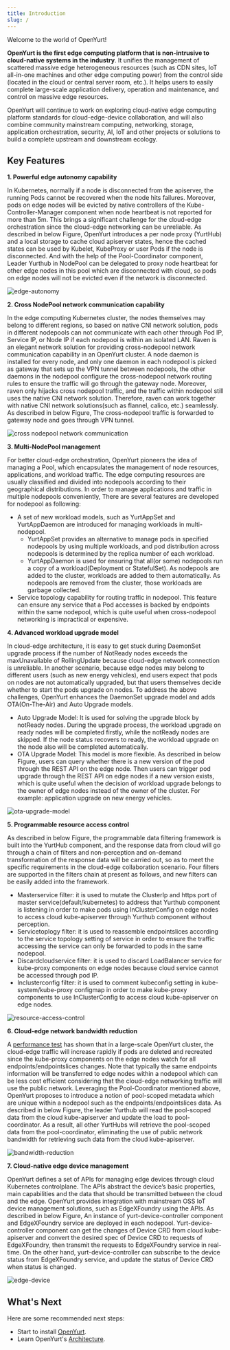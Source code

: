 ```yaml
---
title: Introduction
slug: /
---
```


Welcome to the world of OpenYurt!

**OpenYurt is the first edge computing platform that is non-intrusive to cloud-native systems in the industry**. It unifies the management of scattered massive edge heterogeneous resources (such as CDN sites, IoT all-in-one machines and other edge computing power) from the control side (located in the cloud or central server room, etc.).
It helps users to easily complete large-scale application delivery, operation and maintenance, and control on massive edge resources.

OpenYurt will continue to work on exploring cloud-native edge computing platform standards for cloud-edge-device collaboration, and will also combine community mainstream computing, networking, storage, application orchestration, security, AI, IoT and other projects or solutions to build a complete upstream and downstream ecology.


## Key Features
**1. Powerful edge autonomy capability**

In Kubernetes, normally if a node is disconnected from the apiserver, the running Pods cannot be recovered when the node hits failures. Moreover, pods on edge nodes will be evicted by native controllers of the Kube-Controller-Manager component when node heartbeat is not reported for more than 5m.
This brings a significant challenge for the cloud-edge orchestration since the cloud-edge networking can be unreliable.  As described in below Figure, OpenYurt introduces a per node proxy (YurtHub) and a local storage to cache cloud apiserver states, hence the cached states can be used by Kubelet, KubeProxy or user Pods if the node is disconnected.
And with the help of the Pool-Coordinator component, Leader Yurthub in NodePool can be delegated to proxy node heartbeat for other edge nodes in this pool which are disconnected with cloud, so pods on edge nodes will not be evicted even if the network is disconnected.

![edge-autonomy](../static/img/docs/introduction/edge-autonomy.png)

**2. Cross NodePool network communication capability**

In the edge computing Kubernetes cluster, the nodes themselves may belong to different regions, so based on native CNI network solution, pods in different nodepools can not communicate with each other through Pod IP, Service IP, or Node IP if each nodepool is within an isolated LAN.
Raven is an elegant network solution for providing cross-nodepool network communication capability in an OpenYurt cluster. A node daemon is installed for every node, and only one daemon in each nodepool is picked as gateway that sets up the VPN tunnel between nodepools, the other daemons in the nodepool configure the cross-nodepool network routing rules to ensure the traffic will go through the gateway node.  Moreover, raven only hijacks cross nodepool traffic, and the traffic within nodepool still uses the native CNI network solution. Therefore, raven can work together with native CNI network solutions(such as flannel, calico, etc.) seamlessly. As described in below Figure, The cross-nodepool traffic is forwarded to gateway node and goes through VPN tunnel.

![cross nodepool network communication](../static/img/docs/introduction/raven.png)

**3. Multi-NodePool management**

For better cloud-edge orchestration, OpenYurt pioneers the idea of managing a Pool, which encapsulates the management of node resources, applications, and workload traffic. The edge computing resources are usually classified and divided into nodepools according to their geographical distributions. In order to manage applications and traffic in multiple nodepools conveniently, There are several features are developed for nodepool as following:
  - A set of new workload models, such as YurtAppSet and YurtAppDaemon are introduced for managing workloads in multi-nodepool.
    - YurtAppSet provides an alternative to manage pods in specified nodepools by using multiple workloads, and pod distribution across nodepools is determined by the replica number of each workload.
    - YurtAppDaemon is used for ensuring that all(or some) nodepools run a copy of a workload(Deployment or StatefulSet). As nodepools are added to the cluster, workloads are added to them automatically. As nodepools are removed from the cluster, those workloads are garbage collected.
  - Service topology capability for routing traffic in nodepool. This feature can ensure any service that a Pod accesses is backed by endpoints within the same nodepool, which is quite useful when cross-nodepool networking is impractical or expensive.

**4. Advanced workload upgrade model**

In cloud-edge architecture, it is easy to get stuck during DaemonSet upgrade process if the number of NotReady nodes exceeds the maxUnavailable of RollingUpdate because cloud-edge network connection is unreliable. In another scenario, because edge nodes may belong to different users (such as new energy vehicles), end users expect that pods on nodes are not automatically upgraded, but that users themselves decide whether to start the pods upgrade on nodes. To address the above challenges, OpenYurt enhances the DaemonSet upgrade model and adds OTA(On-The-Air) and Auto Upgrade models.
  - Auto Upgrade Model: It is used for solving the upgrade block by notReady nodes. During the upgrade process, the workload upgrade on ready nodes will be completed firstly, while the notReady nodes are skipped. If the node status recovers to ready, the workload upgrade on the node also will be completed automatically.
  - OTA Upgrade Model: This model is more flexible. As described in below Figure, users can query whether there is a new version of the pod through the REST API on the edge node. Then users can trigger pod upgrade through the REST API on edge nodes if a new version exists, which is quite useful when the decision of workload upgrade belongs to the owner of edge nodes instead of the owner of the cluster. For example: application upgrade on new energy vehicles.

![ota-upgrade-model](../static/img/docs/introduction/ota.png)

**5. Programmable resource access control**

As described in below Figure, the programmable data filtering framework is built into the YurtHub component, and the response data from cloud will go through a chain of filters and non-perception and on-demand transformation of the response data will be carried out, so as to meet the specific requirements in the cloud-edge collaboration scenario. Four filters are supported in the filters chain at present as follows, and new filters can be easily added into the framework.
  - Masterservice filter: it is used to mutate the ClusterIp and https port of master service(default/kubernetes) to address that Yurthub component is listening in order to make pods using InClusterConfig on edge nodes to access cloud kube-apiserver through Yurthub component without perception. 
  - Servicetoplogy filter: it is used to reassemble endpointslices according to the service topology setting of service in order to ensure the traffic accessing the service can only be forwarded to pods in the same nodepool. 
  - Discardcloudservice filter: it is used to discard LoadBalancer service for kube-proxy components on edge nodes because cloud service cannot be accessed through pod IP. 
  - Inclusterconfig filter: it is used to comment kubeconfig setting in kube-system/kube-proxy configmap in order to make kube-proxy components to use InClusterConfig to access cloud kube-apiserver on edge nodes.

![resource-access-control](../static/img/docs/introduction/data-filtering-framework.png)

**6. Cloud-edge network bandwidth reduction**

A [performance test](https://openyurt.io/docs/test-report/yurthub-performance-test#traffic) has shown that in a large-scale OpenYurt cluster, the cloud-edge traffic will increase rapidly if pods are deleted and recreated since the kube-proxy components on the edge nodes watch for all endpoints/endpointslices changes. Note that typically the same endpoints information will be transferred to edge nodes within a nodepool which can be less cost efficient considering that the cloud-edge networking traffic will use the public network.
Leveraging the Pool-Coordinator mentioned above, OpenYurt proposes to introduce a notion of pool-scoped metadata which are unique within a nodepool such as the endpoints/endpointslices data. As described in below Figure, the leader Yurthub will read the pool-scoped data from the cloud kube-apiserver and update the load to pool-coordinator. As a result, all other YurtHubs will retrieve the pool-scoped data from the pool-coordinator, eliminating the use of public network bandwidth for retrieving such data from the cloud kube-apiserver.

![bandwidth-reduction](../static/img/docs/introduction/bandwidth-reduction.png)

**7. Cloud-native edge device management**

OpenYurt defines a set of APIs for managing edge devices through cloud Kubernetes controlplane. The APIs abstract the device’s basic properties, main capabilities and the data that should be transmitted between the cloud and the edge. OpenYurt provides integration with mainstream OSS IoT device management solutions, such as EdgeXFoundry using the APIs. As described in below Figure, An instance of yurt-device-controller component and EdgeXFoundry service are deployed in each nodepool. Yurt-device-controller component can get the changes of Device CRD from cloud kube-apiserver and convert the desired spec of Device CRD to requests of EdgeXFoundry, then transmit the requests to EdgeXFoundry service in real-time. On the other hand, yurt-device-controller can subscribe to the device status from EdgeXFoundry service, and update the status of Device CRD when status is changed.

![edge-device](../static/img/docs/introduction/device.png)

## What's Next
Here are some recommended next steps:
- Start to install [OpenYurt](./installation/summary.md).
- Learn OpenYurt's [Architecture](./core-concepts/architecture.md).
